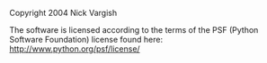 Copyright 2004 Nick Vargish

The software is licensed according to the terms of the PSF (Python Software Foundation) license found here: http://www.python.org/psf/license/